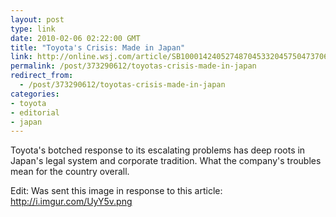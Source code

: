 ```yaml
---
layout: post
type: link
date: 2010-02-06 02:22:00 GMT
title: "Toyota's Crisis: Made in Japan"
link: http://online.wsj.com/article/SB10001424052748704533204575047370633234414.html
permalink: /post/373290612/toyotas-crisis-made-in-japan
redirect_from: 
  - /post/373290612/toyotas-crisis-made-in-japan
categories:
- toyota
- editorial
- japan
---
```

Toyota's botched response to its escalating problems has deep roots in Japan's legal system and corporate tradition. What the company's troubles mean for the country overall.

Edit: Was sent this image in response to this article: http://i.imgur.com/UyY5v.png
